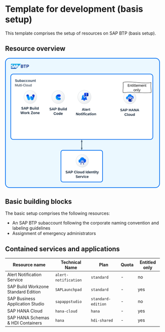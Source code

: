 # Template for development (basis setup)

This template comprises the setup of resources on SAP BTP (basis setup).

## Resource overview

![Overview of resources in basis setup](./assets/overview_base.png)

## Basic building blocks

The basic setup comprises the following resources:

- An SAP BTP subaccount following the corporate naming convention and labeling guidelines
- Assignment of emergency administrators

## Contained services and applications

| Resource name | Technical Name | Plan |  Quota | Entitled only
| --- | --- | --- | --- | ---
| Alert Notification Service | `alert-notification` | `standard` | - | no
| SAP Build Workzone Standard Edition | `SAPLaunchpad` | `standard` | - | yes
| SAP Business Application Studio | `sapappstudio` | `standard-edition` | - | no
| SAP HANA Cloud | `hana-cloud` | `hana` | - | yes
| SAP HANA Schemas & HDI Containers |`hana` | `hdi-shared` | - | yes
